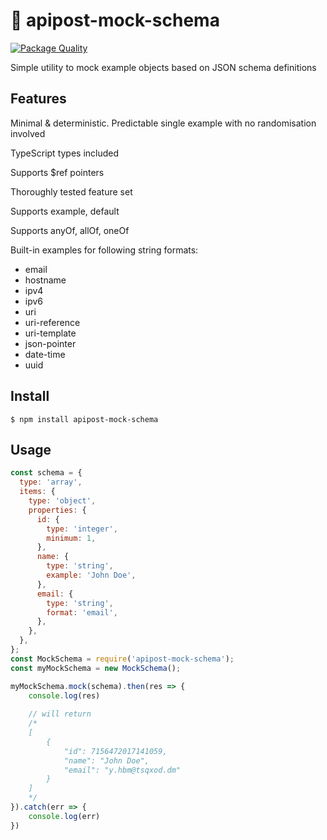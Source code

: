 # 🚀 apipost-mock-schema

[![Package Quality](https://packagequality.com/shield/apipost-mock-schema.svg)](https://packagequality.com/#?package=apipost-mock-schema)

Simple utility to mock example objects based on JSON schema definitions

## Features

Minimal & deterministic. Predictable single example with no randomisation involved

TypeScript types included

Supports $ref pointers

Thoroughly tested feature set

Supports example, default

Supports anyOf, allOf, oneOf

Built-in examples for following string formats:

 - email 
 - hostname 
 - ipv4 
 - ipv6 
 - uri 
 - uri-reference 
 - uri-template 
 - json-pointer
 - date-time 
 - uuid


## Install

```
$ npm install apipost-mock-schema
```

##  Usage
```javascript
const schema = {
  type: 'array',
  items: {
    type: 'object',
    properties: {
      id: {
        type: 'integer',
        minimum: 1,
      },
      name: {
        type: 'string',
        example: 'John Doe',
      },
      email: {
        type: 'string',
        format: 'email',
      },
    },
  },
};
const MockSchema = require('apipost-mock-schema');
const myMockSchema = new MockSchema();

myMockSchema.mock(schema).then(res => {
    console.log(res)
    
    // will return
    /*
    [
        {
            "id": 7156472017141059,
            "name": "John Doe",
            "email": "y.hbm@tsqxod.dm"
        }
    ]
    */
}).catch(err => {
    console.log(err)
})
```
